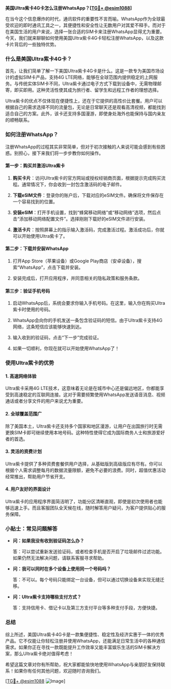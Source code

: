**美国Ultra紫卡4G卡怎么注册WhatsApp？[[TG💪+ @esim1088](https://t.me/s/esim1088)]**

在当今这个信息爆炸的时代，通讯软件的重要性不言而喻。WhatsApp作为全球最受欢迎的即时通讯工具之一，其便捷性和安全性让无数用户对其爱不释手。而对于在美国生活的用户来说，选择一张合适的SIM卡来注册WhatsApp显得尤为重要。今天，我们就来聊聊如何使用美国Ultra紫卡4G卡轻松注册WhatsApp，以及这款卡片背后的一些独特优势。

### 什么是美国Ultra紫卡4G卡？

首先，让我们简单了解一下美国Ultra紫卡4G卡是什么。这是一款专为美国市场设计的虚拟SIM卡产品，支持4G LTE网络，能够在全球范围内提供稳定的上网服务。与传统实体SIM卡不同，Ultra紫卡通过电子方式下载到设备中，无需物理邮寄，即买即用。这种灵活性使其成为旅行者、留学生和远程工作者的理想选择。

Ultra紫卡的优点不仅体现在便捷性上，还在于它提供的高性价比套餐。用户可以根据自己的需求选择不同的流量包，无论是日常聊天还是观看高清视频，都能找到适合自己的方案。此外，该卡还支持多国漫游，即使身处海外也能保持与国内亲友的顺畅联系。

### 如何注册WhatsApp？

注册WhatsApp的过程其实非常简单，但对于初次接触的人来说可能会感到有些困惑。别担心，接下来我们将一步步教你如何操作。

#### 第一步：购买并激活Ultra紫卡

1. **购买卡片**：访问Ultra紫卡的官方网站或授权经销商页面，根据提示完成购买流程。通常情况下，你会收到一封包含激活码的电子邮件。
   
2. **下载eSIM文件**：登录你的账户后，下载对应的eSIM文件。确保将文件保存在一个容易找到的位置。

3. **安装eSIM**：打开手机设置，找到“蜂窝移动网络”或“移动网络”选项，然后点击“添加移动网络配置文件”。选择刚刚下载好的eSIM文件进行安装。

4. **激活卡片**：按照屏幕上的指示输入激活码，完成激活过程。激活成功后，你就可以开始使用Ultra紫卡了。

#### 第二步：下载并安装WhatsApp

1. 打开App Store（苹果设备）或Google Play商店（安卓设备），搜索“WhatsApp”，点击下载并安装。

2. 安装完成后，打开应用程序，并同意相关的隐私政策和服务条款。

#### 第三步：验证手机号码

1. 启动WhatsApp后，系统会要求你输入手机号码。在这里，输入你在购买Ultra紫卡时使用的号码。

2. WhatsApp会向你的手机发送一条包含验证码的短信。由于Ultra紫卡支持4G网络，这条短信应该能够快速到达。

3. 输入收到的验证码，点击“下一步”完成验证。

4. 如果一切顺利，你现在就可以开始使用WhatsApp了！

### 使用Ultra紫卡的优势

#### 1. 高速网络体验

Ultra紫卡采用4G LTE技术，这意味着无论是在城市中心还是偏远地区，你都能享受到高速稳定的互联网连接。这对于需要频繁使用WhatsApp发送语音消息、视频通话或者分享文件的用户来说尤为重要。

#### 2. 全球覆盖范围广

除了美国本土，Ultra紫卡还支持多个国家和地区漫游，让用户在出国旅行时无需更换SIM卡即可继续使用本地号码。这种特性使得它成为国际商务人士和旅游爱好者的首选。

#### 3. 灵活的资费计划

Ultra紫卡提供了多种资费套餐供用户选择，从基础版到高级版应有尽有。你可以根据个人需求调整每月的数据流量限额，避免不必要的浪费。同时，超值优惠活动经常推出，帮助用户节省开支。

#### 4. 用户友好的界面设计

Ultra紫卡的应用程序界面简洁明了，功能分区清晰直观，即使是初次使用者也能够迅速上手。而且客服团队全天候在线，随时解答用户疑问，为客户提供贴心的服务保障。

### 小贴士：常见问题解答

- **问：如果我没有收到验证码怎么办？**
  
  答：可以尝试重新发送验证码，或者检查手机是否开启了垃圾邮件过滤功能。如果仍然无法解决问题，请联系客服寻求帮助。

- **问：我可以同时在多个设备上使用同一个号码吗？**
  
  答：不可以。每个号码只能绑定一台设备，但可以通过切换设备来实现无缝迁移。

- **问：Ultra紫卡支持哪些支付方式？**
  
  答：支持信用卡、借记卡以及第三方支付平台等多种支付手段，方便快捷。

### 总结

综上所述，美国Ultra紫卡4G卡是一款集便捷性、稳定性及经济实惠于一体的优秀产品。它不仅能让你轻松注册并使用WhatsApp，还能满足日常生活中的各种通信需求。如果你正在寻找一款既能提升工作效率又能丰富娱乐生活的SIM卡解决方案，那么Ultra紫卡绝对值得考虑！

希望这篇文章对你有所帮助，祝大家都能愉快地使用WhatsApp与亲朋好友保持联系！如果你有任何其他问题，欢迎随时咨询我们。

[[TG💪+ @esim1088](https://t.me/s/esim1088) ![Image](https://i.postimg.cc/4NQfJmqS/Snipaste-2025-05-13-00-14-12.png)]